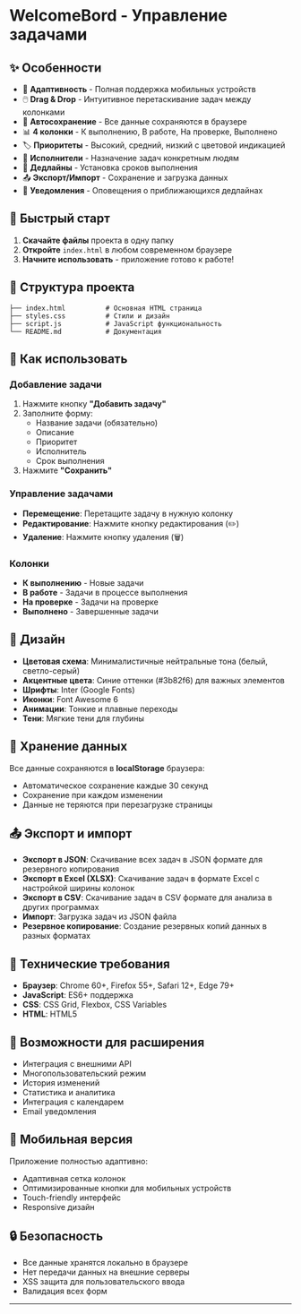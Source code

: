 # WelcomeBord - Управление задачами


## ✨ Особенности

- 📱 **Адаптивность** - Полная поддержка мобильных устройств
- 🖱️ **Drag & Drop** - Интуитивное перетаскивание задач между колонками
- 💾 **Автосохранение** - Все данные сохраняются в браузере
- 📊 **4 колонки** - К выполнению, В работе, На проверке, Выполнено
- 🏷️ **Приоритеты** - Высокий, средний, низкий с цветовой индикацией
- 👥 **Исполнители** - Назначение задач конкретным людям
- 📅 **Дедлайны** - Установка сроков выполнения
- 📤 **Экспорт/Импорт** - Сохранение и загрузка данных
- 🔔 **Уведомления** - Оповещения о приближающихся дедлайнах

## 🚀 Быстрый старт

1. **Скачайте файлы** проекта в одну папку
2. **Откройте** `index.html` в любом современном браузере
3. **Начните использовать** - приложение готово к работе!

## 📁 Структура проекта

```
├── index.html          # Основная HTML страница
├── styles.css          # Стили и дизайн
├── script.js           # JavaScript функциональность
└── README.md           # Документация
```

## 🎯 Как использовать

### Добавление задачи
1. Нажмите кнопку **"Добавить задачу"**
2. Заполните форму:
   - Название задачи (обязательно)
   - Описание
   - Приоритет
   - Исполнитель
   - Срок выполнения
3. Нажмите **"Сохранить"**

### Управление задачами
- **Перемещение**: Перетащите задачу в нужную колонку
- **Редактирование**: Нажмите кнопку редактирования (✏️)
- **Удаление**: Нажмите кнопку удаления (🗑️)

### Колонки
- **К выполнению** - Новые задачи
- **В работе** - Задачи в процессе выполнения
- **На проверке** - Задачи на проверке
- **Выполнено** - Завершенные задачи

## 🎨 Дизайн

- **Цветовая схема**: Минималистичные нейтральные тона (белый, светло-серый)
- **Акцентные цвета**: Синие оттенки (#3b82f6) для важных элементов
- **Шрифты**: Inter (Google Fonts)
- **Иконки**: Font Awesome 6
- **Анимации**: Тонкие и плавные переходы
- **Тени**: Мягкие тени для глубины

## 💾 Хранение данных

Все данные сохраняются в **localStorage** браузера:
- Автоматическое сохранение каждые 30 секунд
- Сохранение при каждом изменении
- Данные не теряются при перезагрузке страницы

## 📤 Экспорт и импорт

- **Экспорт в JSON**: Скачивание всех задач в JSON формате для резервного копирования
- **Экспорт в Excel (XLSX)**: Скачивание задач в формате Excel с настройкой ширины колонок
- **Экспорт в CSV**: Скачивание задач в CSV формате для анализа в других программах
- **Импорт**: Загрузка задач из JSON файла
- **Резервное копирование**: Создание резервных копий данных в разных форматах

## 🔧 Технические требования

- **Браузер**: Chrome 60+, Firefox 55+, Safari 12+, Edge 79+
- **JavaScript**: ES6+ поддержка
- **CSS**: CSS Grid, Flexbox, CSS Variables
- **HTML**: HTML5

## 🚀 Возможности для расширения

- Интеграция с внешними API
- Многопользовательский режим
- История изменений
- Статистика и аналитика
- Интеграция с календарем
- Email уведомления

## 📱 Мобильная версия

Приложение полностью адаптивно:
- Адаптивная сетка колонок
- Оптимизированные кнопки для мобильных устройств
- Touch-friendly интерфейс
- Responsive дизайн



## 🔒 Безопасность

- Все данные хранятся локально в браузере
- Нет передачи данных на внешние серверы
- XSS защита для пользовательского ввода
- Валидация всех форм

---

